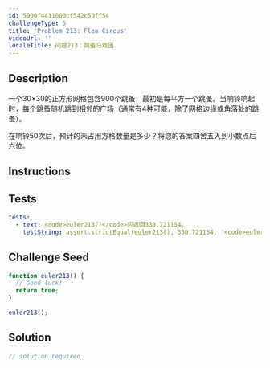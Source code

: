 ```yaml
---
id: 5900f4411000cf542c50ff54
challengeType: 5
title: 'Problem 213: Flea Circus'
videoUrl: ''
localeTitle: 问题213：跳蚤马戏团
---
```


## Description
<section id="description">一个30×30的正方形网格包含900个跳蚤，最初是每平方一个跳蚤。当响铃响起时，每个跳蚤随机跳到相邻的广场（通常有4种可能，除了网格边缘或角落处的跳蚤）。 <p>在响铃50次后，预计的未占用方格数量是多少？将您的答案四舍五入到小数点后六位。 </p></section>

## Instructions
<section id="instructions">
</section>

## Tests
<section id='tests'>

```yml
tests:
  - text: <code>euler213()</code>应返回330.721154。
    testString: assert.strictEqual(euler213(), 330.721154, '<code>euler213()</code> should return 330.721154.');

```

</section>

## Challenge Seed
<section id='challengeSeed'>

<div id='js-seed'>

```js
function euler213() {
  // Good luck!
  return true;
}

euler213();

```

</div>



</section>

## Solution
<section id='solution'>

```js
// solution required
```
</section>
